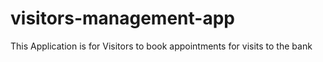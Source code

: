 # visitors-management-app
This Application is for Visitors to book appointments for visits to the bank
